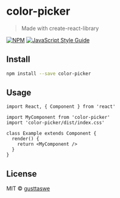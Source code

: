 # color-picker

> Made with create-react-library

[![NPM](https://img.shields.io/npm/v/color-picker.svg)](https://www.npmjs.com/package/color-picker) [![JavaScript Style Guide](https://img.shields.io/badge/code_style-standard-brightgreen.svg)](https://standardjs.com)

## Install

```bash
npm install --save color-picker
```

## Usage

```tsx
import React, { Component } from 'react'

import MyComponent from 'color-picker'
import 'color-picker/dist/index.css'

class Example extends Component {
  render() {
    return <MyComponent />
  }
}
```

## License

MIT © [gusttaswe](https://github.com/gusttaswe)
